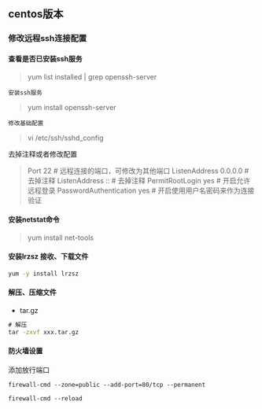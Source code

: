 ## centos版本

### 修改远程ssh连接配置

#### 查看是否已安装ssh服务

>yum list installed | grep openssh-server

`安装ssh服务`

> yum install openssh-server


`修改基础配置`

> vi /etc/ssh/sshd_config

去掉注释或者修改配置
>Port 22 # 远程连接的端口，可修改为其他端口
>ListenAddress 0.0.0.0 # 去掉注释
>ListenAddress :: # 去掉注释
>PermitRootLogin yes # 开启允许远程登录
>PasswordAuthentication yes # 开启使用用户名密码来作为连接验证


#### 安装netstat命令

>yum install net-tools


#### 安装lrzsz 接收、下载文件

```cmd
yum -y install lrzsz 
```

#### 解压、压缩文件

- tar.gz

```cmd
# 解压
tar -zxvf xxx.tar.gz
```

#### 防火墙设置

添加放行端口

```
firewall-cmd --zone=public --add-port=80/tcp --permanent 

firewall-cmd --reload
```
